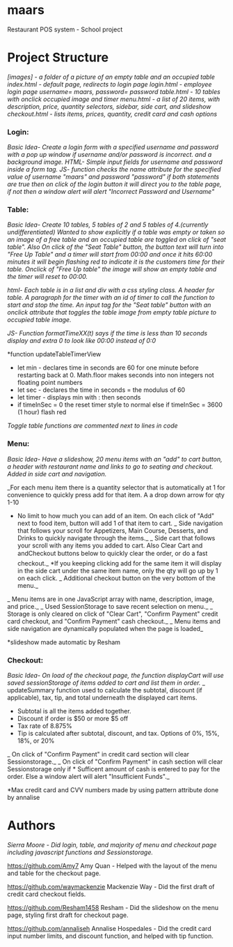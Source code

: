 # maars
Restaurant POS system - School project

# Project Structure
_[images]   - a folder of a picture of an empty table and an occupied table_
_index.html - default page, redirects to login page_
_login.html - employee login page username= maars, password= password_
_table.html - 10 tables with onclick occupied image and timer_
_menu.html  - a list of 20 items, with description, price, quantity selectors, sidebar, side cart, and slideshow_
_checkout.html - lists items, prices, quantity, credit card and cash options_

### **Login:**
_Basic Idea- Create a login form with a specified username and password with a pop up window if username and/or password is incorrect.
and a background image._
_HTML- Simple input fields for username and password inside a form tag._
_JS- function checks the name attribute for the specified value of username "maars" and password "password" if both statements are true then on click of the login button it will direct you to the table page,
if not then a window alert will alert "Incorrect Password and Username"_

### **Table:**
_Basic Idea- Create 10 tables, 5 tables of 2 and 5 tables of 4.(currently undifferentiated) Wanted to show explicitly if a table was empty or taken so an image of a free table and an occupied table are toggled on click of "seat table".
 Also On click of the "Seat Table" button, the button text will turn into "Free Up Table" and a timer will start from 00:00 and once it hits 60:00 minutes it will begin flashing red to indicate it is the customers time for their table.
 Onclick of "Free Up table" the image will show an empty table and the timer will reset to 00:00._

_html- Each table is in a list and div with a css styling class. A header for table. A paragraph for the timer with an id of timer to call the function to start and stop the time.
An input tag for the "Seat table" button with an onclick attribute that toggles the table image from empty table picture to occupied table image._

_JS- Function formatTimeXX(t) says if the time is less than 10 seconds display and extra 0 to look like 00:00 instead of 0:0_

*function updateTableTimerView
* let min - declares time in seconds are 60 for one minute before restarting back at 0. Math.floor makes seconds into non integers not floating point numbers
* let sec - declares the time in seconds = the modulus of 60
* let timer - displays min with : then seconds
* if timeInSec = 0 the reset timer style to normal else if timeInSec = 3600 (1 hour) flash red
 
 _Toggle table functions are commented next to lines in code_
 
### **Menu:**
_Basic Idea- Have a slideshow, 20 menu items with an "add" to cart button, a header with restaurant name and links to go to seating and checkout. Added in side cart and navigation._

_For each menu item there is a quantity selector that is automatically at 1 for convenience to quickly press add for that item. A a drop down arrow for qty 1-10
* No limit to how much you can add of an item. On each click of "Add" next to food item, button will add 1 of that item to cart.
_ Side navigation that follows your scroll for Appetizers, Main Course, Desserts, and Drinks to quickly navigate through the items._
_ Side cart that follows your scroll with any items you added to cart. Also Clear Cart and andCheckout buttons below to quickly clear the order, or do a fast checkout._
*If you keeping clicking add for the same item it will display in the side cart under the same item name, only the qty will go up by 1 on each click.
_ Additional checkout button on the very bottom of the menu._

_ Menu items are in one JavaScript array with name, description, image, and price._
_ Used SessionStorage to save recent selection on menu._
_ Storage is only cleared on click of "Clear Cart", "Confirm Payment" credit card checkout, and "Confirm Payment" cash checkout._
_ Menu items and side navigation are dynamically populated when the page is loaded_

*slideshow made automatic by Resham


### **Checkout:**
_Basic Idea- On load of the checkout page, the function displayCart will use saved sessionStorage of items added to cart and list them in order._
_ updateSummary function used to calculate the subtotal, discount (if applicable), tax, tip, and total underneath the displayed cart items.

* Subtotal is all the items added together.
* Discount if order is $50 or more $5 off
* Tax rate of 8.875%
* Tip is calculated after subtotal, discount, and tax. Options of 0%, 15%, 18%, or 20%

_ On click of "Confirm Payment" in credit card section will clear Sessionstorage._
_ On click of "Confirm Payment" in cash section will clear Sessionstorage only if * Sufficent amount of cash is entered to pay for the order. Else a window alert will alert "Insufficient Funds"._


*Max credit card and CVV numbers made by using pattern attribute done by annalise


# Authors
_Sierra Moore - Did login, table, and majority of menu and checkout page including javascript functions and Sessionstorage._

https://github.com/Amy7 Amy Quan - Helped with the layout of the menu and table for the checkout page.

https://github.com/waymackenzie Mackenzie Way - Did the first draft of credit card checkout fields.

https://github.com/Resham1458 Resham - Did the slideshow on the menu page, styling first draft for checkout page. 

https://github.com/annaliseh Annalise Hospedales - Did the credit card input number limits, and discount function, and helped with tip function.


 

